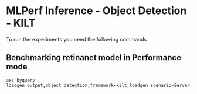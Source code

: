 # MLPerf Inference - Object Detection - KILT

To run the experiments you need the following commands

## Benchmarking retinanet model in Performance mode
```
axs byquery loadgen_output,object_detection,framework=kilt,loadgen_scenario=Server,loadgen_mode=PerformanceOnly,model_name=retinanet,loadgen_dataset_size=24781,loadgen_buffer_size=64,loadgen_target_qps=421
```

